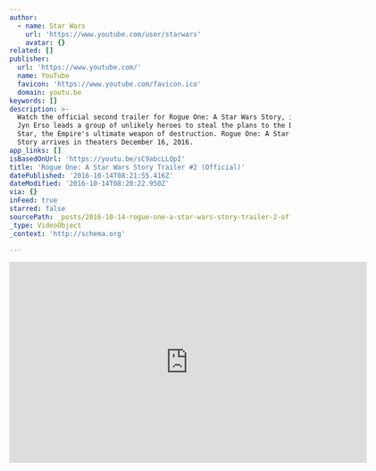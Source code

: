 ```yaml
---
author:
  - name: Star Wars
    url: 'https://www.youtube.com/user/starwars'
    avatar: {}
related: []
publisher:
  url: 'https://www.youtube.com/'
  name: YouTube
  favicon: 'https://www.youtube.com/favicon.ico'
  domain: youtu.be
keywords: []
description: >-
  Watch the official second trailer for Rogue One: A Star Wars Story, in which
  Jyn Erso leads a group of unlikely heroes to steal the plans to the Death
  Star, the Empire's ultimate weapon of destruction. Rogue One: A Star Wars
  Story arrives in theaters December 16, 2016.
app_links: []
isBasedOnUrl: 'https://youtu.be/sC9abcLLQpI'
title: 'Rogue One: A Star Wars Story Trailer #2 (Official)'
datePublished: '2016-10-14T08:21:55.416Z'
dateModified: '2016-10-14T08:20:22.950Z'
via: {}
inFeed: true
starred: false
sourcePath: _posts/2016-10-14-rogue-one-a-star-wars-story-trailer-2-official.md
_type: VideoObject
_context: 'http://schema.org'

---
```

<iframe src="https://cdn.embedly.com/widgets/media.html?src=https%3A%2F%2Fwww.youtube.com%2Fembed%2FsC9abcLLQpI%3Ffeature%3Doembed&amp;url=http%3A%2F%2Fwww.youtube.com%2Fwatch%3Fv%3DsC9abcLLQpI&amp;image=https%3A%2F%2Fi.ytimg.com%2Fvi%2FsC9abcLLQpI%2Fhqdefault.jpg&amp;key=b7d04c9b404c499eba89ee7072e1c4f7&amp;type=text%2Fhtml&amp;schema=youtube" width="640" height="360" scrolling="no" frameborder="0" allowfullscreen="" style=""></iframe>